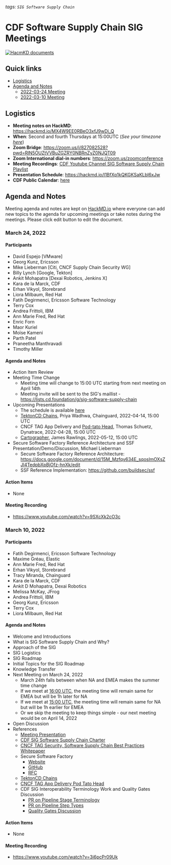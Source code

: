 ###### tags: `SIG Software Supply Chain`

# CDF Software Supply Chain SIG Meetings

[![HacmKD documents](https://hackmd.io/badge.svg)](https://hackmd.io/HuufSDMaTPyb3qxkyBKg3A?edit)

## Quick links

* [Logistics](#Logistics)
* [Agenda and Notes](#Agenda-and-Notes)
    * [2022-03-24 Meeting](#March-24-2022)
    * [2022-03-10 Meeting](#March-10-2022)

## Logistics

* **Meeting notes on HackMD**: https://hackmd.io/MX4W9EE0RBeO3xfJ9wDi_Q
* **When**: Second and fourth Thursdays at 15:00UTC (*See your timezone [here](https://time.is/1500_in_UTC)*)
* **Zoom Bridge**: https://zoom.us/j/827082528?pwd=RlN5OUZtVVBuZGZRY0NBRnZyZ0NJQT09
* **Zoom International dial-in numbers**: https://zoom.us/zoomconference
* **Meeting Recordings**: [CDF Youtube Channel SIG Software Supply Chain Playlist](https://youtube.com/playlist?list=PL2KXbZ9-EY9TT2rKSBv6-BUdKqsJg9rAL)
* **Presentation Schedule**: https://hackmd.io/l1BfXp1kQKGKSaKLbl6xJw
* **CDF Public Calendar**: [here](https://calendar.google.com/calendar/embed?src=linuxfoundation.org_mhf0kmgedn67ihni8r129avp24%40group.calendar.google.com&ctz=UTC)

## Agenda and Notes

Meeting agenda and notes are kept on [HackMD.io](https://hackmd.io/MX4W9EE0RBeO3xfJ9wDi_Q) where everyone can add new topics to the agenda for upcoming meetings or take notes during the meetings. Please click edit button to edit the document.

### March 24, 2022

#### Participants

* David Espejo [VMware]
* Georg Kunz, Ericsson
* Mike Lieberman [Citi, CNCF Supply Chain Security WG]
* Billy Lynch [Google, Tekton]
* Ankit Mohapatra [Dexai Robotics, Jenkins X]
* Kara de la Marck, CDF
* Erhan Vikyol, Storebrand
* Liora Milbaum, Red Hat
* Fatih Degirmenci, Ericsson Software Technology
* Terry Cox
* Andrea Frittoli, IBM
* Ann Marie Fred, Red Hat
* Enric Forn
* Maor Kuriel
* Moïse Kameni
* Parth Patel
* Praneetha Manthravadi
* Timothy Miller

#### Agenda and Notes

* Action Item Review
* Meeting Time Change
    * Meeting time will change to 15:00 UTC starting from next meeting on April 14th
    * Meeting invite will be sent to the SIG's maillist - https://lists.cd.foundation/g/sig-software-supply-chain
* Upcoming Presentations
    * The schedule is available [here](https://hackmd.io/l1BfXp1kQKGKSaKLbl6xJw?view)
    * [TektonCD Chains](https://github.com/tektoncd/chains), Priya Wadhwa, Chainguard, 2022-04-14, 15:00 UTC
    * CNCF TAG App Delivery and [Pod-tato Head](https://github.com/podtato-head/podtato-head), Thomas Schuetz, Dynatrace, 2022-04-28, 15:00 UTC
    * [Cartographer](https://cartographer.sh/), James Rawlings, 2022-05-12, 15:00 UTC 
* Secure Software Factory Reference Architecture and SSF Presentation/Demo/Discussion, Michael Lieberman
    * Secure Software Factory Reference Architecture: https://docs.google.com/document/d/15M_Mzfqy634E_sqoslmOXsZJl4TedpbXpBjOfz-hnXk/edit
    * SSF Reference Implementation: https://github.com/buildsec/ssf

#### Action Items

* None

#### Meeting Recording

* https://www.youtube.com/watch?v=9SXcXk2cO3c

### March 10, 2022

#### Participants

* Fatih Degirmenci, Ericsson Software Technology
* Maxime Gréau, Elastic
* Ann Marie Fred, Red Hat
* Erhan Vikyol, Storebrand
* Tracy Miranda, Chainguard
* Kara de la Marck, CDF
* Ankit D Mohapatra, Dexai Robotics
* Melissa McKay, JFrog
* Andrea Frittoli, IBM
* Georg Kunz, Ericsson
* Terry Cox
* Liora Milbaum, Red Hat

#### Agenda and Notes

* Welcome and Introductions
* What is SIG Software Supply Chain and Why?
* Approach of the SIG
* SIG Logistics
* SIG Roadmap
* Initial Topics for the SIG Roadmap
* Knowledge Transfer
* Next Meeting on March 24, 2022
    * March 24th falls between when NA and EMEA makes the summer time change
    * If we meet at [16:00 UTC](https://time.is/compare/1600_24_Mar_2022_in_UTC/CET/PT), the meeting time will remain same for EMEA but will be 1h later for NA
    * If we meet at [15:00 UTC](https://time.is/compare/1500_24_Mar_2022_in_UTC/CET/PT), the meeting time will remain same for NA but will be 1h earlier for EMEA
    * Or we skip the meeting to keep things simple - our next meeting would be on April 14, 2022
* Open Discussion
* References
    * [Meeting Presentation](https://docs.google.com/presentation/d/1-nt-1Pe4WwiKoDT-ooWAxKPDunSoqeES9Qb3WTEkE9M/edit)
    * [CDF SIG Software Supply Chain Charter](https://github.com/cdfoundation/sig-software-supply-chain#overview)
    * [CNCF TAG Security, Software Supply Chain Best Practices Whitepaper](https://github.com/cncf/tag-security/blob/main/supply-chain-security/supply-chain-security-paper/CNCF_SSCP_v1.pdf)
    * Secure Software Factory 
        * [Website](https://github.com/cncf/tag-security/blob/main/supply-chain-security/supply-chain-security-paper/CNCF_SSCP_v1.pdf)
        * [GitHub](https://github.com/buildsec/ssf)
        * [RFC](https://docs.google.com/document/d/15M_Mzfqy634E_sqoslmOXsZJl4TedpbXpBjOfz-hnXk/edit)
    * [TektonCD Chains](https://github.com/tektoncd/chains)
    * [CNCF TAG App Delivery Pod Tato Head](https://github.com/podtato-head/podtato-head)
    * CDF SIG Interoperability Terminology Work and Quality Gates Discussion
        * [PR on Pipeline Stage Terminology](https://github.com/cdfoundation/sig-interoperability/pull/76)
        * [PR on Pipeline Step Types](https://github.com/cdfoundation/sig-interoperability/pull/81)
        * [Quality Gates Discussion](https://github.com/cdfoundation/sig-interoperability/discussions/83)

#### Action Items

* None

#### Meeting Recording

* https://www.youtube.com/watch?v=3i6pcPr09Uk